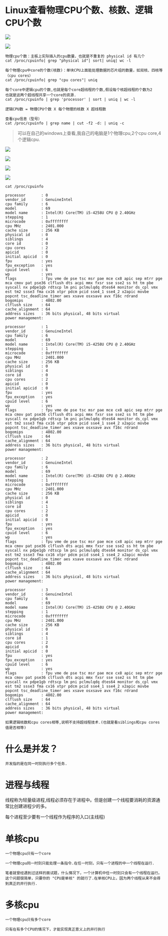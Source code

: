# Linux查看物理CPU个数、核数、逻辑CPU个数

![](pics/对cpu核数的理解01.png)

![](pics/对cpu核数的理解02.png)

    物理cpu个数：主板上实际插入的cpu数量，也就是不重复的 physical id 有几个
    cat /proc/cpuinfo| grep "physical id"| sort| uniq| wc -l

    每个物理cpu中core的个数(核数)：单块CPU上面能处理数据的芯片组的数量，如双核、四核等 （cpu cores）
    cat /proc/cpuinfo| grep "cpu cores"| uniq
    
    每个core中逻辑cpu的个数,也就是每个core超线程的个数,假设每个核超线程的个数为2
    也就是这两个超线程共享一个core的资源.
    cat /proc/cpuinfo | grep 'processor' | sort | uniq | wc -l

    逻辑CPU数 = 物理CPU个数 X 每个物理的核数 X 超线程数
    
    查看cpu信息（型号）
    cat /proc/cpuinfo | grep name | cut -f2 -d: | uniq -c

>可以在自己的windows上查看,我自己的电脑是1个物理cpu,2个cpu core,4个逻辑cpu.

![](pics/对cpu核数的理解03.png)

![](pics/对cpu核数的理解04.png)

![](pics/对cpu核数的理解05.png)

![](pics/对cpu核数的理解06.png)

```shell script
cat /proc/cpuinfo

processor       : 0
vendor_id       : GenuineIntel
cpu family      : 6
model           : 69
model name      : Intel(R) Core(TM) i5-4258U CPU @ 2.40GHz
stepping        : 1
microcode       : 0xffffffff
cpu MHz         : 2401.000
cache size      : 256 KB
physical id     : 0
siblings        : 4
core id         : 0
cpu cores       : 2
apicid          : 0
initial apicid  : 0
fpu             : yes
fpu_exception   : yes
cpuid level     : 6
wp              : yes
flags           : fpu vme de pse tsc msr pae mce cx8 apic sep mtrr pge mca cmov pat pse36 clflush dts acpi mmx fxsr sse sse2 ss ht tm pbe syscall nx pdpe1gb rdtscp lm pni pclmulqdq dtes64 monitor ds_cpl vmx est tm2 ssse3 fma cx16 xtpr pdcm pcid sse4_1 sse4_2 x2apic movbe popcnt tsc_deadline_timer aes xsave osxsave avx f16c rdrand
bogomips        : 4802.00
clflush size    : 64
cache_alignment : 64
address sizes   : 36 bits physical, 48 bits virtual
power management:

processor       : 1
vendor_id       : GenuineIntel
cpu family      : 6
model           : 69
model name      : Intel(R) Core(TM) i5-4258U CPU @ 2.40GHz
stepping        : 1
microcode       : 0xffffffff
cpu MHz         : 2401.000
cache size      : 256 KB
physical id     : 0
siblings        : 4
core id         : 0
cpu cores       : 2
apicid          : 0
initial apicid  : 0
fpu             : yes
fpu_exception   : yes
cpuid level     : 6
wp              : yes
flags           : fpu vme de pse tsc msr pae mce cx8 apic sep mtrr pge mca cmov pat pse36 clflush dts acpi mmx fxsr sse sse2 ss ht tm pbe syscall nx pdpe1gb rdtscp lm pni pclmulqdq dtes64 monitor ds_cpl vmx est tm2 ssse3 fma cx16 xtpr pdcm pcid sse4_1 sse4_2 x2apic movbe popcnt tsc_deadline_timer aes xsave osxsave avx f16c rdrand
bogomips        : 4802.00
clflush size    : 64
cache_alignment : 64
address sizes   : 36 bits physical, 48 bits virtual
power management:

processor       : 2
vendor_id       : GenuineIntel
cpu family      : 6
model           : 69
model name      : Intel(R) Core(TM) i5-4258U CPU @ 2.40GHz
stepping        : 1
microcode       : 0xffffffff
cpu MHz         : 2401.000
cache size      : 256 KB
physical id     : 0
siblings        : 4
core id         : 1
cpu cores       : 2
apicid          : 0
initial apicid  : 0
fpu             : yes
fpu_exception   : yes
cpuid level     : 6
wp              : yes
flags           : fpu vme de pse tsc msr pae mce cx8 apic sep mtrr pge mca cmov pat pse36 clflush dts acpi mmx fxsr sse sse2 ss ht tm pbe syscall nx pdpe1gb rdtscp lm pni pclmulqdq dtes64 monitor ds_cpl vmx est tm2 ssse3 fma cx16 xtpr pdcm pcid sse4_1 sse4_2 x2apic movbe popcnt tsc_deadline_timer aes xsave osxsave avx f16c rdrand
bogomips        : 4802.00
clflush size    : 64
cache_alignment : 64
address sizes   : 36 bits physical, 48 bits virtual
power management:

processor       : 3
vendor_id       : GenuineIntel
cpu family      : 6
model           : 69
model name      : Intel(R) Core(TM) i5-4258U CPU @ 2.40GHz
stepping        : 1
microcode       : 0xffffffff
cpu MHz         : 2401.000
cache size      : 256 KB
physical id     : 0
siblings        : 4
core id         : 1
cpu cores       : 2
apicid          : 0
initial apicid  : 0
fpu             : yes
fpu_exception   : yes
cpuid level     : 6
wp              : yes
flags           : fpu vme de pse tsc msr pae mce cx8 apic sep mtrr pge mca cmov pat pse36 clflush dts acpi mmx fxsr sse sse2 ss ht tm pbe syscall nx pdpe1gb rdtscp lm pni pclmulqdq dtes64 monitor ds_cpl vmx est tm2 ssse3 fma cx16 xtpr pdcm pcid sse4_1 sse4_2 x2apic movbe popcnt tsc_deadline_timer aes xsave osxsave avx f16c rdrand
bogomips        : 4802.00
clflush size    : 64
cache_alignment : 64
address sizes   : 36 bits physical, 48 bits virtual
power management:
```

    如果逻辑核数和cpu cores相等,说明不支持超线程技术.(也就是看siblings和cpu cores值是否相等)

# 什么是并发？

    并发指的是在同一时刻执行多个任务.

# 进程与线程

线程称为轻量级进程,线程必须存在于进程中。但是创建一个线程要消耗的资源通常比创建进程少的多。

每个进程至少要有一个线程作为程序的入口(主线程)

# 单核cpu

    一个物理cpu只有一个core
    
    一个物理cpu同一时刻只能处理一条指令.在任一时刻，只有一个进程的中一个线程在运行.

    笔者就曾经遇到过这样的面试题，什么情况下，一个计算机中任一时刻只会有一个线程在运行。
    这个问题很简单，只要你的 "CPU是单核" 的就行了.在单核CPU上，因为两个线程从来不会得到真正的并行执行.

# 多核cpu

    一个物理cpu只有多个core
    
    只有在有多个CPU的情况下，才能实现真正意义上的并行执行
